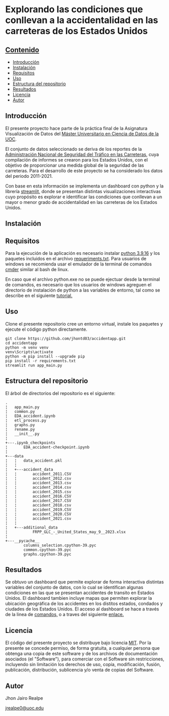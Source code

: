 # Explorando las condiciones que conllevan a la accidentalidad en las carreteras de los Estados Unidos

## [Contenido](#Contenido)

- [Introducción](#Introducción)
- [Instalación](#Instalación)
- [Requisitos](#Requisitos)
- [Uso](#Uso)
- [Estructura del repositorio](#Estructura-del-repositorio)
- [Resultados](#Resultados)
- [Licencia](#Licencia)
- [Autor](#Autor)

## Introducción

El presente proyecto hace parte de la práctica final de la Asignatura Visualización de Datos del [Máster Universitario en Ciencia de Datos de la UOC](https://www.uoc.edu/es/estudios/masters/master-universitario-data-science). 

El conjunto de datos seleccionado se deriva de los reportes de la [Administración Nacional  de Seguridad del Tráfico en las Carreteras](https://www.nhtsa.gov/file-downloads?p=nhtsa/downloads/FARS/), cuya compilación de informes se crearon para los Estados Unidos, con el objetivo de proporcionar una medida global de la seguridad de las carreteras. Para el desarrollo de este proyecto se ha considerado los datos del periodo 2011-2021.

Con base en esta información se implementa un dashboard con python y la librería [streamlit](https://streamlit.io/), donde se presentan distintas visualizaciones interactivas cuyo propósito es explorar e identificar 
las condiciones que conllevan a un mayor o menor grado de accidentalidad en las carreteras de los Estados Unidos. 

## Instalación

## Requisitos

Para la ejecución de la aplicación es necesario instalar  [python 3.9.16](https://www.python.org/downloads/release/python-3916/) y los paquetes incluidos en el archivo [requeriments.txt](https://github.com/jhontd03/accidentapp/blob/master/requirements.txt). 
Para usuarios de windows se recomienda usar el emulador de la terminal de comandos [cmder](https://cmder.app/)  similar al bash de linux. 

En caso que el archivo python.exe no se puede ejectuar desde la terminal de comandos, es necesario que los usuarios de windows agreguen el directorio de instalación de python a las variables de entorno, tal como se describe
en el siguiente [tutorial.](https://realpython.com/add-python-to-path/)

## Uso

Clone el presente repositorio cree un entorno virtual, instale los paquetes y ejecute el código python directamente.

```
git clone https://github.com/jhontd03/accidentapp.git
cd accidentapp
python -m venv venv
venv\Scripts\activate
python -m pip install --upgrade pip
pip install -r requirements.txt
streamlit run app_main.py
```

## Estructura del repositorio

El árbol de directorios del repositorio es el siguiente:
```
.
¦   app_main.py
¦   common.py
¦   EDA_accident.ipynb
¦   etl_process.py
¦   graphs.py
¦   rename.py
¦   __init__.py
¦   
+---.ipynb_checkpoints
¦       EDA_accident-checkpoint.ipynb
¦       
+---data
¦   ¦   data_accident.pkl
¦   ¦   
¦   +---accident_data
¦   ¦       accident_2011.CSV
¦   ¦       accident_2012.csv
¦   ¦       accident_2013.csv
¦   ¦       accident_2014.csv
¦   ¦       accident_2015.csv
¦   ¦       accident_2016.CSV
¦   ¦       accident_2017.CSV
¦   ¦       accident_2018.csv
¦   ¦       accident_2019.CSV
¦   ¦       accident_2020.CSV
¦   ¦       accident_2021.csv
¦   ¦       
¦   +---additional_data
¦           FRPP_GLC_-_United_States_may_9__2023.xlsx
¦           
+---__pycache__
        columns_selection.cpython-39.pyc
        common.cpython-39.pyc
        graphs.cpython-39.pyc
```

## Resultados

Se obtuvo un dashboard que permite explorar de forma interactiva distintas variables del conjunto de datos, con lo cual se identifican algunas condiciones en las que se presentan accidentes de transito en Estados Unidos. El dashboard tambien incluye mapas que permiten explorar la ubicación geográfica de los accidentes en los distitos estados, condados y ciudades de los Estados Unidos. El acceso al dashboard se hace a través de la linea de [comandos,](#Uso) o a traves del siguiente [enlace.](https://jhontd03-accidentapp-app-main-dnkwms.streamlit.app/)

## Licencia

El código del presente proyecto se distribuye bajo licencia [MIT](https://github.com/jhontd03/accidentapp/blob/master/LICENSE). Por la presente se concede permiso, de forma gratuita, a cualquier persona que obtenga una copia de este software y de los archivos de documentación asociados (el "Software"), para comerciar con el Software sin restricciones, incluyendo sin limitación los derechos de uso, copia, modificación, fusión, publicación, distribución, sublicencia y/o venta de copias del Software.


## Autor

Jhon Jairo Realpe

jrealpe0@uoc.edu
